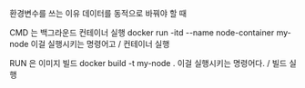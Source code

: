 
환경변수를 쓰는 이유
데이터를 동적으로 바꿔야 할 때


CMD 는
 백그라운드 컨테이너 실행 docker run -itd --name node-container my-node
 이걸 실행시키는 명령어고 / 컨테이너 실행

RUN 은
이미지 빌드 docker build -t my-node .
이걸 실행시키는 명령어다. / 빌드 실행